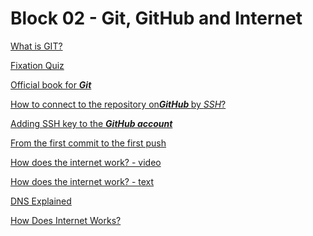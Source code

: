 # Block 02 - Git, GitHub and Internet

<a href="https://www.youtube.com/watch?v=E6fK7-O8Ow0">What is GIT?</a>

<a href="https://forms.gle/pjdre9Dtv2vGN7aS6">Fixation Quiz</a>

<a href="https://git-scm.com/book/pt-br/v2">Official book for <strong><em>Git</em></strong></a>

<a href="https://help.github.com/en/articles/connecting-to-github-with-ssh">How to connect to the repository on<strong><em>GitHub </em></strong>by <em>SSH</em>?</a>

<a href="https://medium.com/@rgdev/como-adicionar-uma-chave-ssh-na-sua-conta-do-github-linux-e0f19bbc4265">Adding SSH key to the <strong><em>GitHub account</em></strong></a>

<a href="http://www.devfuria.com.br/git/tutorial-iniciando-git/">From the first commit to the first push</a>

<a href="https://www.youtube.com/embed/HNQD0qJ0TC4">How does the internet work? - video</a>

<a href="https://developer.mozilla.org/en-US/docs/Learn/Common_questions/How_does_the_Internet_work">How does the internet work? - text</a>

<a href="https://www.youtube.com/embed/72snZctFFtA">DNS Explained</a>

<a href="https://www.youtube.com/embed/ewrBalT_eBM">How Does Internet Works?</a>
